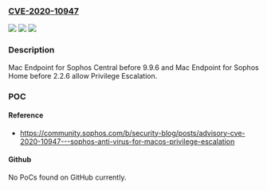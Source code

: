 ### [CVE-2020-10947](https://cve.mitre.org/cgi-bin/cvename.cgi?name=CVE-2020-10947)
![](https://img.shields.io/static/v1?label=Product&message=n%2Fa&color=blue)
![](https://img.shields.io/static/v1?label=Version&message=n%2Fa&color=blue)
![](https://img.shields.io/static/v1?label=Vulnerability&message=n%2Fa&color=brighgreen)

### Description

Mac Endpoint for Sophos Central before 9.9.6 and Mac Endpoint for Sophos Home before 2.2.6 allow Privilege Escalation.

### POC

#### Reference
- https://community.sophos.com/b/security-blog/posts/advisory-cve-2020-10947---sophos-anti-virus-for-macos-privilege-escalation

#### Github
No PoCs found on GitHub currently.

